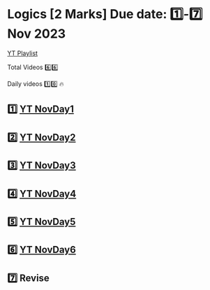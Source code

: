 # Logics [2 Marks] Due date: :one:_-_:seven: Nov 2023

[YT Playlist](https://www.youtube.com/playlist?list=PLC36xJgs4dxF5fTaOmUjEJJS8PMnbgO_Y)

Total Videos  :six::six:

Daily videos :one::zero: :fire:

## :one: [YT NovDay1][LOGIC_NOV_DAY1_YT_LINK]

## :two: [YT NovDay2][LOGIC_NOV_DAY2_YT_LINK]

## :three: [YT NovDay3][LOGIC_NOV_DAY3_YT_LINK]

## :four: [YT NovDay4][LOGIC_NOV_DAY4_YT_LINK]

## :five: [YT NovDay5][LOGIC_NOV_DAY5_YT_LINK]

## :six: [YT NovDay6][LOGIC_NOV_DAY6_YT_LINK]

## :seven: Revise

[LOGIC_NOV_DAY1_YT_LINK]: https://www.youtube.com/playlist?list=PLddhX2WE7PoC4ZYT5-1x3SdgZL6G6jf2s
[LOGIC_NOV_DAY2_YT_LINK]: https://www.youtube.com/playlist?list=PLddhX2WE7PoDJOqcHsE4TGBgIhq2uArpv
[LOGIC_NOV_DAY3_YT_LINK]: https://www.youtube.com/playlist?list=PLddhX2WE7PoDiLpA_rZguyp0psnjpwgMo
[LOGIC_NOV_DAY4_YT_LINK]: https://www.youtube.com/playlist?list=PLddhX2WE7PoDXJC2yBzjRY0ig3zMyAWDB
[LOGIC_NOV_DAY5_YT_LINK]: https://www.youtube.com/playlist?list=PLddhX2WE7PoCScZslkJUltiDYiQ8y5oGP
[LOGIC_NOV_DAY6_YT_LINK]: https://www.youtube.com/playlist?list=PLddhX2WE7PoDcsefe9FxKUARTAnqGdRSX